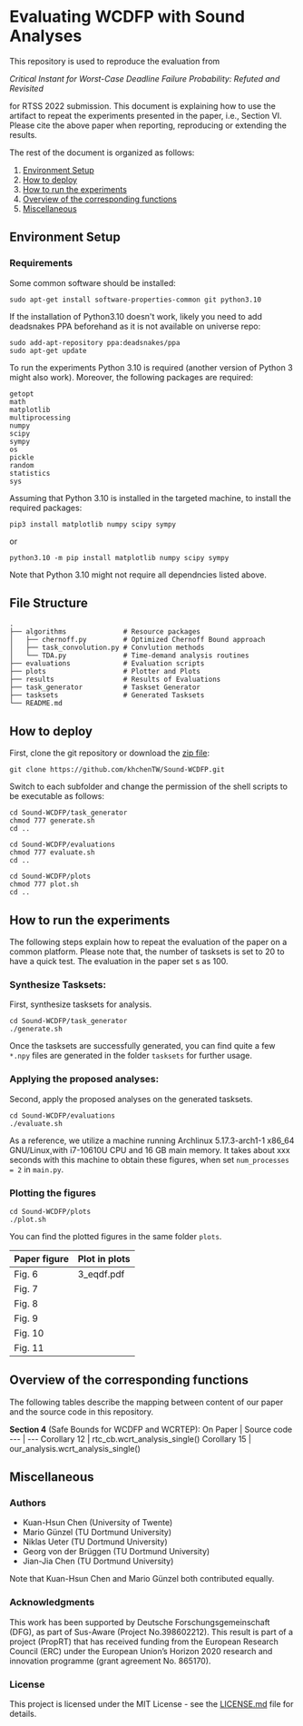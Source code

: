 # Evaluating WCDFP with Sound Analyses

This repository is used to reproduce the evaluation from

_Critical Instant for Worst-Case Deadline Failure Probability: Refuted and Revisited_

for RTSS 2022 submission. This document is explaining how to use the artifact to repeat the experiments presented in the paper, i.e., Section VI. Please cite the above paper when reporting, reproducing or extending the results.

The rest of the document is organized as follows:
1. [Environment Setup](#environment-setup)
2. [How to deploy](#how-to-deploy)
3. [How to run the experiments](#how-to-run-the-experiments)
4. [Overview of the corresponding functions](#overview-of-the-corresponding-functions)
4. [Miscellaneous](#miscellaneous)

## Environment Setup
### Requirements

Some common software should be installed:
```
sudo apt-get install software-properties-common git python3.10
```
If the installation of Python3.10 doesn't work, likely you need to add deadsnakes PPA beforehand as it is not available on universe repo:
```
sudo add-apt-repository ppa:deadsnakes/ppa
sudo apt-get update
```

To run the experiments Python 3.10 is required (another version of Python 3 might also work). Moreover, the following packages are required:
```
getopt
math
matplotlib
multiprocessing
numpy
scipy
sympy
os
pickle
random
statistics
sys
```

Assuming that Python 3.10 is installed in the targeted machine, to install the required packages:
```
pip3 install matplotlib numpy scipy sympy
```
or
```
python3.10 -m pip install matplotlib numpy scipy sympy
```
Note that Python 3.10 might not require all dependncies listed above.

## File Structure
    .
    ├── algorithms              # Resource packages
    │   ├── chernoff.py         # Optimized Chernoff Bound approach
    │   ├── task_convolution.py # Convlution methods
    │   └── TDA.py              # Time-demand analysis routines	
    ├── evaluations             # Evaluation scripts
    ├── plots                   # Plotter and Plots 
    ├── results                 # Results of Evaluations
    ├── task_generator          # Taskset Generator
    ├── tasksets                # Generated Tasksets
    └── README.md

## How to deploy

First, clone the git repository or download the [zip file](https://github.com/khchenTW/Sound-WCDFP/archive/refs/heads/main.zip):
```
git clone https://github.com/khchenTW/Sound-WCDFP.git
```

Switch to each subfolder and change the permission of the shell scripts to be executable as follows:

```
cd Sound-WCDFP/task_generator
chmod 777 generate.sh
cd ..

cd Sound-WCDFP/evaluations
chmod 777 evaluate.sh
cd ..

cd Sound-WCDFP/plots
chmod 777 plot.sh
cd ..
```

## How to run the experiments

The following steps explain how to repeat the evaluation of the paper on a common platform. Please note that, the number of tasksets is set to 20 to have a quick test. The evaluation in the paper set s as 100. 

### Synthesize Tasksets:

First, synthesize tasksets for analysis.
```
cd Sound-WCDFP/task_generator
./generate.sh
```
Once the tasksets are successfully generated, you can find quite a few ```*.npy``` files are generated in the folder ```tasksets``` for further usage.

### Applying the proposed analyses:

Second, apply the proposed analyses on the generated tasksets.
```
cd Sound-WCDFP/evaluations
./evaluate.sh
```
As a reference, we utilize a machine running Archlinux 5.17.3-arch1-1 x86_64 GNU/Linux,with i7-10610U CPU and 16 GB main memory. It takes about xxx seconds with this machine to obtain these figures, when set ```num_processes = 2``` in ```main.py```.

### Plotting the figures
```
cd Sound-WCDFP/plots
./plot.sh
```
You can find the plotted figures in the same folder ```plots```. 

| Paper figure    | Plot in plots            |
|-----------------|--------------------------|
| Fig. 6          | 3_eqdf.pdf               |
| Fig. 7          |          |
| Fig. 8          |         |
| Fig. 9          |        |
| Fig. 10         |                          |
| Fig. 11         |                          |

## Overview of the corresponding functions

The following tables describe the mapping between content of our paper and the source code in this repository.

**Section 4** (Safe Bounds for WCDFP and WCRTEP):
On Paper | Source code 
--- | --- 
Corollary 12 | rtc_cb.wcrt_analysis_single()
Corollary 15 | our_analysis.wcrt_analysis_single()

## Miscellaneous

### Authors

* Kuan-Hsun Chen (University of Twente)
* Mario Günzel (TU Dortmund University)
* Niklas Ueter (TU Dortmund University)
* Georg von der Brüggen (TU Dortmund University)
* Jian-Jia Chen (TU Dortmund University)

Note that Kuan-Hsun Chen and Mario Günzel both contributed equally.

### Acknowledgments

This work has been supported by Deutsche Forschungsgemeinschaft (DFG), as part of Sus-Aware (Project No.398602212). This result is part of a project (PropRT) that has received funding from the European Research Council (ERC) under the European Union’s Horizon 2020 research and innovation programme (grant agreement No. 865170).

### License

This project is licensed under the MIT License - see the [LICENSE.md](LICENSE.md) file for details.
